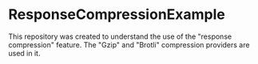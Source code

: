 # ResponseCompressionExample

This repository was created to understand the use of the "response compression" feature. The "Gzip" and "Brotli" compression providers are used in it.
